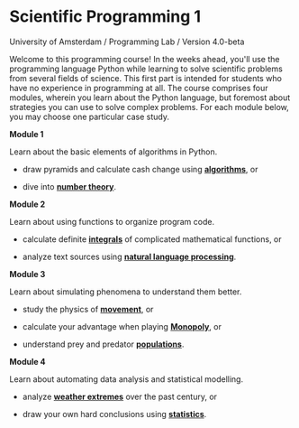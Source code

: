 # Scientific Programming 1

University of Amsterdam / Programming Lab / Version 4.0-beta

Welcome to this programming course! In the weeks ahead, you'll use the programming language Python while learning to solve scientific problems from several fields of science. This first part is intended for students who have no experience in programming at all. The course comprises four modules, wherein you learn about the Python language, but foremost about strategies you can use to solve complex problems. For each module below, you may choose one particular case study.

**Module 1**

Learn about the basic elements of algorithms in Python.

- draw pyramids and calculate cash change using [<strong>algorithms</strong>](/algorithms), or

- dive into [<strong>number theory</strong>](/numbers).

**Module 2**

Learn about using functions to organize program code.

- calculate definite [<strong>integrals</strong>](/integrals) of complicated mathematical functions, or

- analyze text sources using [<strong>natural language processing</strong>](/language).

**Module 3**

Learn about simulating phenomena to understand them better.

- study the physics of [<strong>movement</strong>](/movement), or

- calculate your advantage when playing [<strong>Monopoly</strong>](/monopoly), or

- understand prey and predator [<strong>populations</strong>](/population).

**Module 4**

Learn about automating data analysis and statistical modelling.

- analyze [<strong>weather extremes</strong>](/weather) over the past century, or

- draw your own hard conclusions using [<strong>statistics</strong>](/statistics).
